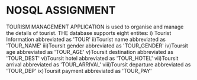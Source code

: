 # NOSQL ASSIGNMENT

TOURISM MANAGEMENT APPLICATION is used to organise and manage the details of tourist.
THE database supports eight entites:
    i) Tourist Information abbreviated as 'TOUR'
    ii)Tourist name abbreviated as 'TOUR_NAME'
    iii)Toursit gender abbreviated as 'TOUR_GENDER'
    iv)Toursit age abbreviated as 'TOUR_AGE'
    v)Toursit destination abbreviated as 'TOUR_DEST'
    vi)Toursit hotel abbreviated as 'TOUR_HOTEL'
    vii)Toursit arrival abbreviated as 'TOUR_ARRIVAL'
    viii)Toursit departure abbreviated as 'TOUR_DEP'
    ix)Toursit payment abbreviated as 'TOUR_PAY'
    
